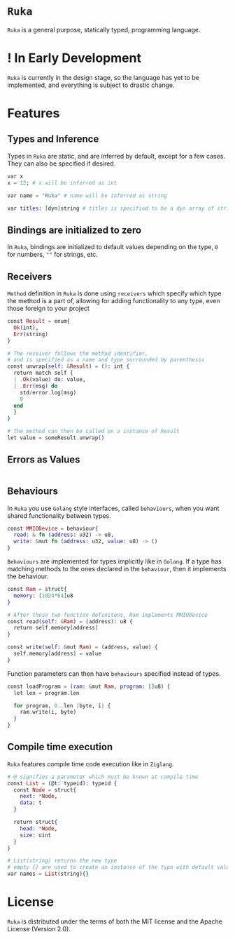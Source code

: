 # `Ruka`
`Ruka` is a general purpose, statically typed, programming language.

# ! In Early Development
`Ruka` is currently in the design stage, so the language has yet to be implemented, and everything is subject to drastic change.

# Features

## Types and Inference
Types in `Ruka` are static, and are inferred by default, except for a few cases. They can also be specified if desired.
```elixir
var x
x = 12; # x will be inferred as int

var name = "Ruka" # name will be inferred as string

var titles: [dyn]string # titles is specified to be a dyn array of strings
```

## Bindings are initialized to zero
In `Ruka`, bindings are initialized to default values depending on the type, `0` for numbers, `""` for strings, etc.

## Receivers
`Method` definition in `Ruka` is done using `receivers` which specify which type the method is a part of, allowing for adding
functionality to any type, even those foreign to your project
```elixir
const Result = enum{
  Ok(int),
  Err(string)
}

# The receiver follows the method identifier,
# and is specified as a name and type surrounded by parenthesis
const unwrap(self: &Result) = (): int {
  return match self {
  | .Ok(value) do: value,
  | .Err(msg) do 
    std/error.log(msg)
    0
  end
  }
}

# The method can then be called on a instance of Result
let value = someResult.unwrap()

```

## Errors as Values
```elixir

```

## Behaviours
In `Ruka` you use `Golang` style interfaces, called `behaviours`, when you want shared functionality between types.
```elixir
const MMIODevice = behaviour{
  read: & fn (address: u32) -> u8,
  write: &mut fn (address: u32, value: u8) -> ()
}
```

`Behaviours` are implemented for types implicitly like in `Golang`. If a type has matching methods to the ones declared in
the `behaviour`, then it implements the behaviour.
```elixir
const Ram = struct{
  memory: [1024*64]u8
}

# After these two function definitons, Ram implements MMIODevice
const read(self: &Ram) = (address): u8 {
  return self.memory[address]
}

const write(self: &mut Ram) = (address, value) {
  self.memory[address] = value
}
```

Function parameters can then have `behaviours` specified instead of types.
```elixir
const loadProgram = (ram: &mut Ram, program: []u8) {
  let len = program.len

  for program, 0..len |byte, i| {
    ram.write(i, byte)
  }
}
```

## Compile time execution
`Ruka` features compile time code execution like in `Ziglang`.
```elixir
# @ signifies a parameter which must be known at compile time
const List = (@t: typeid): typeid {
  const Node = struct{
    next: *Node,
    data: t
  }

  return struct{
    head: *Node,
    size: uint
  }
}

# List(string) returns the new type
# empty {} are used to create an instance of the type with default values
var names = List(string){}
```

# License
`Ruka` is distributed under the terms of both the MIT license and the Apache License (Version 2.0).
